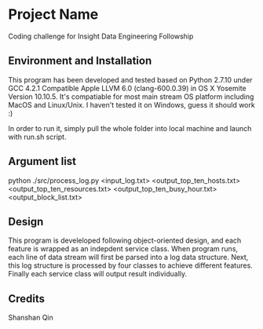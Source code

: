 # Project Name

Coding challenge for Insight Data Engineering Followship



## Environment and Installation

This program has been developed and tested based on Python 2.7.10 under GCC 4.2.1 Compatible Apple LLVM 6.0 (clang-600.0.39) in OS X Yosemite Version 10.10.5. It's compatiable for most main stream OS platform including MacOS and Linux/Unix. I haven't tested it on Windows, guess it should work :)



In order to run it, simply pull the whole folder into local machine and launch with run.sh script.  



## Argument list



python ./src/process_log.py <input_log.txt> <output_top_ten_hosts.txt> <output_top_ten_resources.txt> <output_top_ten_busy_hour.txt> <output_block_list.txt>



## Design

This program is develeloped following object-oriented design, and each feature is wrapped as an indepdent service class. When program runs, each line of data stream will first be parsed into a log data structure. Next, this log structure is processed by four classes to achieve different features. Finally each service class will output result individually.   



## Credits

Shanshan Qin
